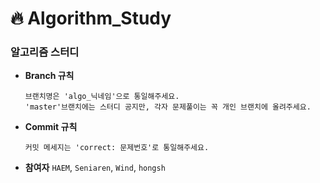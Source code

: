 # :fire: Algorithm_Study

### 알고리즘 스터디

* **Branch 규칙** 

      브랜치명은 'algo_닉네임'으로 통일해주세요. 
      'master'브랜치에는 스터디 공지만, 각자 문제풀이는 꼭 개인 브랜치에 올려주세요.

* **Commit 규칙** 

      커밋 메세지는 'correct: 문제번호'로 통일해주세요.

* **참여자** `HAEM`, `Seniaren`, `Wind`, `hongsh`
